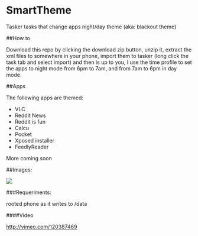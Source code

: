 # SmartTheme
Tasker tasks that change apps night/day theme (aka: blackout theme) 

##How to 

Download this repo by clicking the download zip button, unzip it, extract the xml files to somewhere in your phone, import them to tasker (long click the task tab and select import) and then is up to you, I use the time profile to set the apps to night mode from 6pm to 7am, and from 7am to 6pm in day mode.

##Apps 

The following apps are themed: 

* VLC 
* Reddit News 
* Reddit is fun 
* Calcu
* Pocket 
* Xposed installer 
* FeedlyReader 

More coming soon 

##Images:

![](http://i.imgur.com/YFPscee.png)

###Requeriments: 

rooted phone as it writes to /data

####Video

http://vimeo.com/120387469